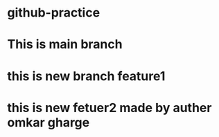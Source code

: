 # github-practice
# This is main branch 
# this is new branch feature1
# this is new fetuer2 made by auther omkar gharge
